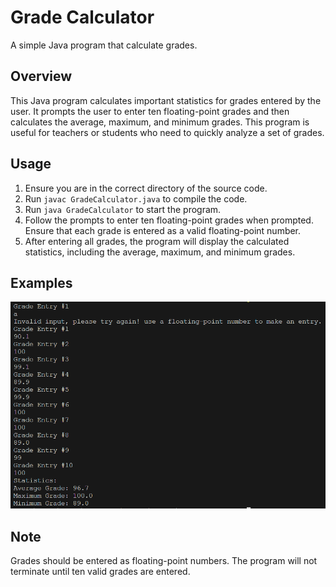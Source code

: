 # Grade Calculator
A simple Java program that calculate grades.

## Overview
This Java program calculates important statistics for grades entered by the user. It prompts the user to enter ten floating-point grades and then calculates the average, maximum, and minimum grades. This program is useful for teachers or students who need to quickly analyze a set of grades.

## Usage
1. Ensure you are in the correct directory of the source code.
2. Run ```javac GradeCalculator.java``` to compile the code.
3. Run ```java GradeCalculator``` to start the program.
4. Follow the prompts to enter ten floating-point grades when prompted. Ensure that each grade is entered as a valid floating-point number.
5. After entering all grades, the program will display the calculated statistics, including the average, maximum, and minimum grades.

## Examples
![An example of the program running and usage](./example.png)

## Note
Grades should be entered as floating-point numbers. The program will not terminate until ten valid grades are entered.